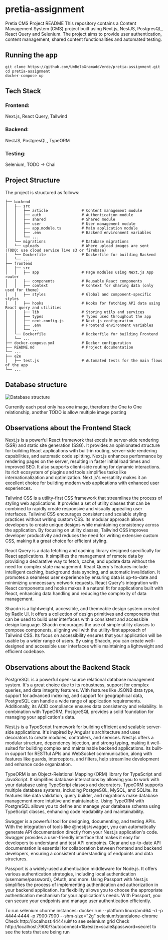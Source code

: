 # pretia-assignment
 
Pretia CMS Project README
This repository contains a Content Management System (CMS) project built using Next.js, NestJS, PostgresQL, React Query and Selenium. The project aims to provide user authentication, content management, shared content functionalities and automated testing.

## Running the app

```
git clone https://github.com/UmBeloGramadoVerde/pretia-assignment.git
cd pretia-assignment
docker-compose up
```

## Tech Stack

### Frontend:

Next.js, React Query, Tailwind

### Backend:

NestJS, PostgresQL, TypeORM

### Testing:
Selenium, TODO -> Chai

## Project Structure
The project is structured as follows:

```
├── backend
│   ├── src
│   │   ├── article               # Content management module
│   │   ├── auth                  # Authentication module
│   │   ├── shared                # Shared module
│   │   ├── user                  # User management module
│   │   ├── app.module.ts         # Main application module
│   │   ├── .env                  # Backend environment variables
│   │   └── ...
│   └── migrations                # Database migrations
│   └── uploads                   # Where upload images are sent (TODO: use cloud service live s3 or firebase)
│   └── Dockerfile                # Dockerfile for building Backend
│   └── ...
├── frontend
│   ├── src
│   │   ├── app                   # Page modules using Next.js App router
│   │   ├── components            # Reusable React components
│   │   ├── context               # Context for sharing data (only used for theme)
│   │   ├── styles                # Global and component-specific styles
│   │   ├── hooks                 # Hooks for fetching API data using React query and utilities
│   │   ├── lib                   # Storing utils and services
│   │   ├── types                 # Types used throughout the app
│   │   ├── next.config.js        # Next.js configuration
│   │   ├── .env                  # Frontend environment variables
│   │   └── ...
│   └── Dockerfile                # Dockerfile for building Frontend
│   └── ...
├── docker-compose.yml            # Docker configuration
├── README.md                     # Project documentation
└── ...
├── e2e
│   ├── test.js                   # Automated tests for the main flows of the app
└── ...
```

## Database structure

![Database structure](https://ibb.co/vknk1tT)

Currently each post only has one image, therefore the One to One relationship, another TODO is allow multiple image posting

## Observations about the Frontend Stack

Next.js is a powerful React framework that excels in server-side rendering (SSR) and static site generation (SSG). It provides an opinionated structure for building React applications with built-in routing, server-side rendering capabilities, and automatic code splitting. Next.js enhances performance by rendering pages on the server, resulting in faster initial load times and improved SEO. It also supports client-side routing for dynamic interactions. Its rich ecosystem of plugins and tools simplifies tasks like internationalization and optimization. Next.js's versatility makes it an excellent choice for building modern web applications with enhanced user experiences.

Tailwind CSS is a utility-first CSS framework that streamlines the process of styling web applications. It provides a set of utility classes that can be combined to rapidly create responsive and visually appealing user interfaces. Tailwind CSS encourages consistent and scalable styling practices without writing custom CSS. Its modular approach allows developers to create unique designs while maintaining consistency across the application. By focusing on utility classes, Tailwind CSS improves developer productivity and reduces the need for writing extensive custom CSS, making it a great choice for efficient styling.

React Query is a data fetching and caching library designed specifically for React applications. It simplifies the management of remote data by providing a declarative way to fetch, cache, and update data without the need for complex state management. React Query's features include intelligent caching, background data syncing, and automatic invalidation. It promotes a seamless user experience by ensuring data is up-to-date and minimizing unnecessary network requests. React Query's integration with React components and hooks makes it a natural fit for applications built with React, enhancing data handling and reducing the complexity of data management.

Shacdn is a lightweight, accessible, and themeable design system created by Radix UI. It offers a collection of design primitives and components that can be used to build user interfaces with a consistent and accessible design language. Shacdn encourages the use of simple utility classes to compose components, aligning well with the utility-first approach of Tailwind CSS. Its focus on accessibility ensures that your application will be usable by a wider range of users. By using Shacdn, you can create well-designed and accessible user interfaces while maintaining a lightweight and efficient codebase.

## Observations about the Backend Stack

PostgreSQL is a powerful open-source relational database management system. It's a great choice due to its robustness, support for complex queries, and data integrity features. With features like JSONB data type, support for advanced indexing, and support for geographical data, PostgreSQL can handle a wide range of application requirements. Additionally, its ACID compliance ensures data consistency and reliability. In combination with TypeORM, PostgreSQL provides a solid foundation for managing your application's data.

Nest.js is a TypeScript framework for building efficient and scalable server-side applications. It's inspired by Angular's architecture and uses decorators to create modules, controllers, and services. Nest.js offers a modular structure, dependency injection, and strong typing, making it well-suited for building complex and maintainable backend applications. Its built-in support for RESTful APIs and WebSocket communication, along with features like guards, interceptors, and filters, help streamline development and enhance code organization.

TypeORM is an Object-Relational Mapping (ORM) library for TypeScript and JavaScript. It simplifies database interactions by allowing you to work with your database using TypeScript classes and decorators. TypeORM supports multiple database systems, including PostgreSQL, MySQL, and SQLite. Its features like data validation, query builder, and migrations make database management more intuitive and maintainable. Using TypeORM with PostgreSQL allows you to define and manage your database schema using TypeScript classes, enhancing code readability and maintainability.

Swagger is a powerful tool for designing, documenting, and testing APIs. With the integration of tools like @nestjs/swagger, you can automatically generate API documentation directly from your Nest.js application's code. Swagger provides a user-friendly interface that makes it easy for developers to understand and test API endpoints. Clear and up-to-date API documentation is essential for collaboration between frontend and backend developers, ensuring a consistent understanding of endpoints and data structures.

Passport is a widely-used authentication middleware for Node.js. It offers various authentication strategies, including local authentication (username/password), OAuth, and more. Using Passport with Nest.js simplifies the process of implementing authentication and authorization in your backend application. Its flexibility allows you to choose the appropriate authentication mechanism for your application's needs. With Passport, you can secure your endpoints and manage user authentication efficiently.

To run selenium chorme instances:
    docker run  --platform linux/amd64 -d -p 4444:4444 -p 7900:7900 --shm-size="2g" selenium/standalone-chrome
    Check http://localhost:4444/ui# to see selenium grid
    Check http://localhost:7900/?autoconnect=1&resize=scale&password=secret to see the tests that are being run